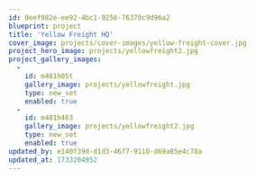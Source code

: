 ```yaml
---
id: 0eef982e-ee92-4bc1-9256-76370c9d96a2
blueprint: project
title: 'Yellow Freight HQ'
cover_image: projects/cover-images/yellow-freight-cover.jpg
project_hero_image: projects/yellowfreight2.jpg
project_gallery_images:
  -
    id: m481h05t
    gallery_image: projects/yellowfreight.jpg
    type: new_set
    enabled: true
  -
    id: m481h463
    gallery_image: projects/yellowfreight2.jpg
    type: new_set
    enabled: true
updated_by: e140f39d-d1d3-46f7-9110-d69a85e4c78a
updated_at: 1733204952
---
```

